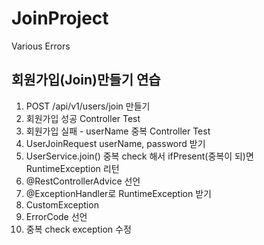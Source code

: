 # JoinProject
Various Errors

## 회원가입(Join)만들기 연습
1. POST /api/v1/users/join 만들기
2. 회원가입 성공 Controller Test
3. 회원가입 실패 - userName 중복 Controller Test
4. UserJoinRequest userName, password 받기
5. UserService.join() 중복 check 해서 ifPresent(중복이 되)면 RuntimeException 리턴
6. @RestControllerAdvice 선언
7. @ExceptionHandler로 RuntimeException 받기
8. CustomException
9. ErrorCode 선언
10. 중복 check exception 수정

